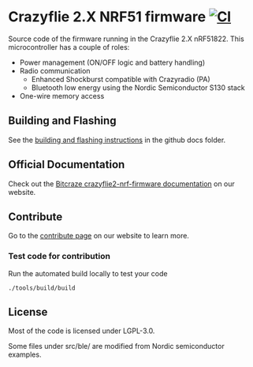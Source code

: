 # Crazyflie 2.X NRF51 firmware [![CI](https://github.com/bitcraze/crazyflie2-nrf-firmware/workflows/CI/badge.svg)](https://github.com/bitcraze/crazyflie2-nrf-firmware/actions?query=workflow%3ACI)

Source code of the firmware running in the Crazyflie 2.X nRF51822.
This microcontroller has a couple of roles:
 - Power management (ON/OFF logic and battery handling)
 - Radio communication
   - Enhanced Shockburst compatible with Crazyradio (PA)
   - Bluetooth low energy using the Nordic Semiconductor S130 stack
 - One-wire memory access

## Building and Flashing

See the [building and flashing instructions](docs/build/build.md) in the github docs folder.

## Official Documentation

Check out the [Bitcraze crazyflie2-nrf-firmware documentation](https://www.bitcraze.io/documentation/repository/crazyflie2-nrf-firmware/master/) on our website.

## Contribute
Go to the [contribute page](https://www.bitcraze.io/contribute/) on our website to learn more.

### Test code for contribution
Run the automated build locally to test your code

	./tools/build/build

## License

Most of the code is licensed under LGPL-3.0.

Some files under src/ble/ are modified from Nordic semiconductor examples.
